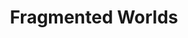 ---
title: Fragmented Worlds
_hide_content: true
description_markdown: >-
  Fragmented Worlds&nbsp; is a series of works capturing&nbsp; a sense of loss,
  a nostalgia for lost origins which simultaneously hint at new beginnings,
  discovering unseen places some of which are within our imagination. Images are
  collaged together from different&nbsp; experiences rather than a product of
  stark reality. The found surface itself has a past, marked, textured,
  battered, worn out hence marking time whilst the irregular edges suggest a
  continuity beyond what can be viewed.
permalink: /paintings/fragmented-worlds/
archive: false
_gallery_date: 2016-05-01 00:00:00
main_image_path: /assets/images/3637-screen-copy.jpg
images:
  - image_path: /assets/images/3619-screen-copy.jpg
    image_title: Mariko in the cave
    image_description:
  - image_path: /assets/images/3632-screen-copy.jpg
    image_title: Magnolia windows
    image_description:
  - image_path: /assets/images/3644-screen-copy.jpg
    image_title: Grihoshova
    image_description:
  - image_path: /assets/images/3637-screen-copy.jpg
    image_title: The Banana Painting
    image_description:
  - image_path: /assets/images/3624-screen-copy.jpg
    image_title: When we got to Angle Tarn
    image_description:
  - image_path: /assets/images/3628-screen-copy.jpg
    image_title: A Forager's Dream
    image_description:
  - image_path: /assets/I never promised you a rose garden copy.jpg
    image_title: I never promised you a rose garden *SOLD*
    image_description: 'W45.5  L53 D3, Oil on found wood, shells, 2019'
  - image_path: /assets/Life is elsewhere copy.jpg
    image_title: Life is Elsewhere
    image_description: |-
      Oil on found wood, shell,  
      W26 H32 cms, 2019
  - image_path: /assets/The house he grew up in copy.jpg
    image_title: The house he grew up in
    image_description: |-
      Oil on found wood,
      L30 W29 cms, 2019
  - image_path: /assets/images/57880c5943af5.jpg
    image_title: Curtain Call
    image_description: 'W25.5 L32.5, Oil on Found Wood, 2017'
  - image_path: /assets/images/57880aeee9cf7.jpg
    image_title: Cock Fighting
    image_description: 'W31 L32.5, Oil on Found Wood, 2016'
  - image_path: /assets/images/5964dc1c2325a.jpg
    image_title: Perfect Ambassador
    image_description: 'W27 L27 cms Oil on Found Wood, 2017'
  - image_path: /assets/images/5964db500acf2.jpg
    image_title: Dolls are a Part
    image_description: 'W27 L27 cms, Oil on Found Wood, 2017'
  - image_path: /assets/images/57880bb94a963.jpg
    image_title: Bogainvillea Clown
    image_description: 'W31 L34.5 cms, Oil on Found Wood, 2017'
  - image_path: /assets/images/5964df6ac6d7b.jpg
    image_title: Solid Uncertainty
    image_description: 'W42 L37 cms, Oil on Found Wood, 2017'
  - image_path: /assets/images/57880cf652f12.jpg
    image_title: Jam Lilies
    image_description: 'W32 L25.5 cms, Oil on Found Wood, 2017'
  - image_path: /assets/images/5964dd73cc28f.jpg
    image_title: Rani Victoria
    image_description: 'W29  L27 cms, oil on Found Wood, 2017'
  - image_path: /assets/images/5964defb95136.jpg
    image_title: Wooden Ships
    image_description: 'W34.5 H27.5 cms,  Oil on Found Wood, 2017'
  - image_path: /assets/images/57880d6dba1f4.jpg
    image_title: Ordinary Girl
    image_description: 'W38 L32.5, Oil on Found Wood, 2016'
  - image_path: /assets/images/586ad7d977a1a.jpg
    image_title: Something in the Way
    image_description: 'L38 L37, Oil and paper on Found Wood, 2017'
  - image_path: /assets/images/586ad25bc4595.jpg
    image_title: A Sailor's Life *SOLD*
    image_description: 'W52 L40, Oil on Found Wood, 2016'
  - image_path: /assets/images/5964e0c901b95.jpg
    image_title: Some of us Stayed
    image_description: 'W84 L30 cms, Oil on Found Wood, 2017'
_options:
  image_path:
    width: 1200
    height: 1200
    resize_style: contain
    mime_type: image/jpeg
  main_image_path:
    width: 1200
    height: 800
    resize_style: contain
    mime_type: image/jpeg
_comments:
  title: Gallery title
  permalink: Be careful editing this
  main_image_path: Image used to represent your gallery
  images: Add and edit your gallery images here
  image_description: May only be used in the close up of an image
---